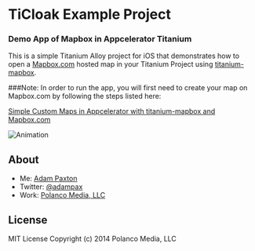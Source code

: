 
# TiCloak Example Project
### Demo App of Mapbox in Appcelerator Titanium

This is a simple Titanium Alloy project for iOS that demonstrates how to open
a [Mapbox.com](www.mapbox.com) hosted map in your Titanium Project using
[titanium-mapbox][3].

###Note:
In order to run the app, you will first need to create your map on Mapbox.com
by following the steps listed here:

[Simple Custom Maps in Appcelerator with titanium-mapbox and Mapbox.com][1]

![Animation][2]


## About
* Me: [Adam Paxton](http://adampaxton.com)
* Twitter: [@adampax](http://twitter.com/adampax)
* Work: [Polanco Media, LLC](http://polancomedia.com)

## License
MIT License
Copyright (c) 2014 Polanco Media, LLC


[1]: http://adampaxton.com/simple-custom-maps-in-appcelerator-with-titanium-mapbox-and-mapboxcom.aspx
[2]: https://raw.github.com/adampax/TiCloak/master/screenshots/ticloak-mapbox.gif
[3]: https://github.com/adampax/titanium-mapbox
